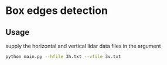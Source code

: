 # Box edges detection

## Usage
supply the horizontal and vertical lidar data files in the argument
```bash
python main.py --hfile 3h.txt --vfile 3v.txt
```
